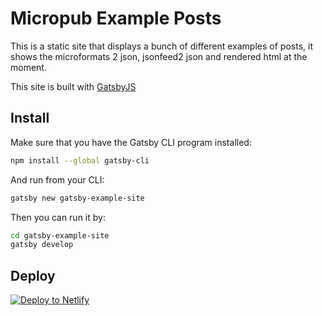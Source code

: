 # Micropub Example Posts

This is a static site that displays a bunch of different examples of posts, it shows the microformats 2 json, jsonfeed2 json and rendered html at the moment.

This site is built with [GatsbyJS](https://www.gatsbyjs.org/)

## Install

Make sure that you have the Gatsby CLI program installed:
```sh
npm install --global gatsby-cli
```

And run from your CLI:
```sh
gatsby new gatsby-example-site
```

Then you can run it by:
```sh
cd gatsby-example-site
gatsby develop
```

## Deploy

[![Deploy to Netlify](https://www.netlify.com/img/deploy/button.svg)](https://app.netlify.com/start/deploy?repository=https://github.com/gatsbyjs/gatsby-starter-default)
